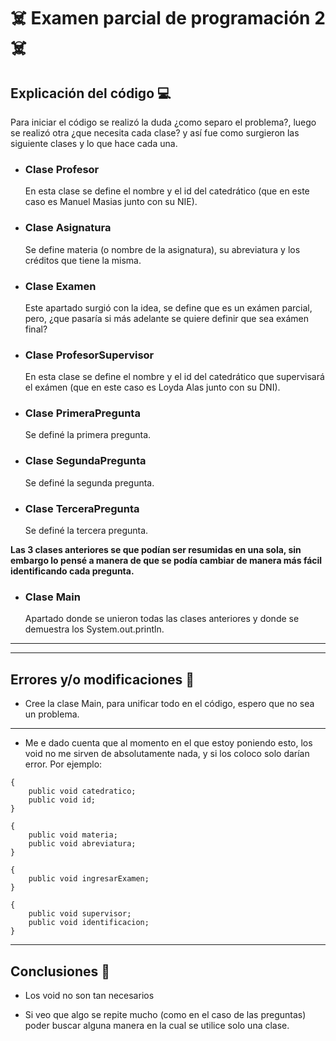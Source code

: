 # ☠️ **Examen parcial de programación 2** ☠️

## Explicación del código 💻

Para iniciar el código se realizó la duda ¿como separo el problema?, luego se realizó otra ¿que necesita cada clase? y así fue como surgieron las siguiente clases y lo que hace cada una.

- ### Clase **Profesor**

  En esta clase se define el nombre y el id del catedrático (que en este caso es Manuel Masias junto con su NIE).

- ### Clase **Asignatura**

  Se define materia (o nombre de la asignatura), su abreviatura y los créditos que tiene la misma.

- ### Clase **Examen**

  Este apartado surgió con la idea, se define que es un exámen parcial, pero, ¿que pasaría si más adelante se quiere definir que sea exámen final?

- ### Clase **ProfesorSupervisor**

  En esta clase se define el nombre y el id del catedrático que supervisará el exámen (que en este caso es Loyda Alas junto con su DNI).

- ### Clase **PrimeraPregunta**

  Se definé la primera pregunta.

- ### Clase **SegundaPregunta**

  Se definé la segunda pregunta.

- ### Clase **TerceraPregunta**
  Se definé la tercera pregunta.

**Las 3 clases anteriores se que podían ser resumidas en una sola, sin embargo lo pensé a manera de que se podía cambiar de manera más fácil identificando cada pregunta.**

- ### Clase **Main**
  Apartado donde se unieron todas las clases anteriores y donde se demuestra los System.out.println.

---

---

## Errores y/o modificaciones 💢

- Cree la clase Main, para unificar todo en el código, espero que no sea un problema.

---

- Me e dado cuenta que al momento en el que estoy poniendo esto, los void no me sirven de absolutamente nada, y si los coloco solo darían error. Por ejemplo:

```
{
    public void catedratico;
    public void id;
}
```

```
{
    public void materia;
    public void abreviatura;
}
```

```
{
    public void ingresarExamen;
}
```

```
{
    public void supervisor;
    public void identificacion;
}
```

---

## Conclusiones 💬

- Los void no son tan necesarios

- Si veo que algo se repite mucho (como en el caso de las preguntas) poder buscar alguna manera en la cual se utilice solo una clase.
